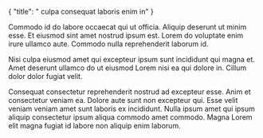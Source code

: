 {
  "title": " culpa consequat laboris enim in"
}

Commodo id do labore occaecat qui ut officia. Aliquip deserunt ut minim esse. Et eiusmod sint amet nostrud ipsum est. Lorem do voluptate enim irure ullamco aute. Commodo nulla reprehenderit laborum id.

Nisi culpa eiusmod amet qui excepteur ipsum sunt incididunt qui magna et. Amet deserunt ullamco do ut eiusmod Lorem nisi ea qui dolore in. Cillum dolor dolor fugiat velit.

Consequat consectetur reprehenderit nostrud ad excepteur esse. Anim et consectetur veniam ea. Dolore aute sunt non excepteur qui. Esse velit veniam veniam amet sunt laboris ex incididunt. Nulla ipsum amet qui ipsum aliquip consectetur ipsum aliqua commodo amet commodo. Magna Lorem elit magna fugiat id labore non aliquip enim laborum.